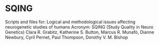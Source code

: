 # SQING
Scripts and files for:
Logical and methodological issues affecting neurogenetic studies of humans
Acronym: SQING (Study Quality in Neuro Genetics)
Clara R. Grabitz, Katherine S. Button, Marcus R. Munafò, Dianne Newbury, Cyril Pernet, Paul Thompson, Dorothy V. M. Bishop

